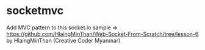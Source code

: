# socketmvc
Add MVC pattern to this socket.io sample => https://github.com/HlaingMinThan/Web-Socket-From-Scratch/tree/lesson-6 by HlaingMinThan (Creative Coder Myanmar)
